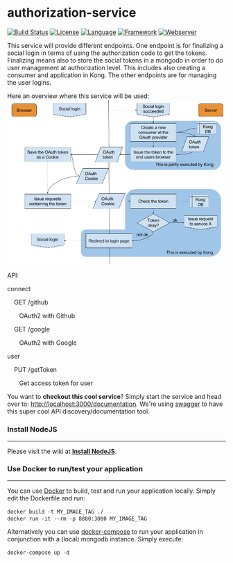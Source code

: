# authorization-service #
[![Build Status](https://travis-ci.org/slidewiki/authorization-service.svg?branch=master)](https://travis-ci.org/slidewiki/authorization-service)
[![License](https://img.shields.io/badge/License-MPL%202.0-green.svg)](https://github.com/slidewiki/microservice-template/blob/master/LICENSE)
[![Language](https://img.shields.io/badge/Language-Javascript%20ECMA2015-lightgrey.svg)](https://developer.mozilla.org/en-US/docs/Web/JavaScript)
[![Framework](https://img.shields.io/badge/Framework-NodeJS%206.1.0-blue.svg)](https://nodejs.org/)
[![Webserver](https://img.shields.io/badge/Webserver-Hapi%2013.4.0-blue.svg)](http://hapijs.com/)

This service will provide different endpoints.
One endpoint is for finalizing a social login in terms of using the authorization code to get the tokens.
Finalizing means also to store the social tokens in a mongodb in order to do user management at authorization level.
This includes also creating a consumer and application in Kong.
The other endpoints are for managing the user logins.

Here an overview where this service will be used:
![OAuth2 workflow while using a browser](/ressources/images/OAuth_Browser.png)

API:

connect

&nbsp;&nbsp;&nbsp;        GET /github

&nbsp;&nbsp;&nbsp;&nbsp;&nbsp;&nbsp;            OAuth2 with Github

&nbsp;&nbsp;&nbsp;        GET /google

&nbsp;&nbsp;&nbsp;&nbsp;&nbsp;&nbsp;            OAuth2 with Google

user

&nbsp;&nbsp;&nbsp;        PUT /getToken

&nbsp;&nbsp;&nbsp;&nbsp;&nbsp;&nbsp;            Get access token for user

You want to **checkout this cool service**? Simply start the service and head over to: [http://localhost:3000/documentation](http://localhost:3000/documentation). We're using  [swagger](https://www.npmjs.com/package/hapi-swagger) to have this super cool API discovery/documentation tool.

### Install NodeJS ###
---
Please visit the wiki at [**Install NodeJS**](https://github.com/slidewiki/microservice-template/wiki/Install-NodeJS).

### Use Docker to run/test your application ###
---
You can use [Docker](https://www.docker.com/) to build, test and run your application locally. Simply edit the Dockerfile and run:

```
docker build -t MY_IMAGE_TAG ./
docker run -it --rm -p 8880:3000 MY_IMAGE_TAG
```

Alternatively you can use [docker-compose](https://docs.docker.com/compose/) to run your application in conjunction with a (local) mongodb instance. Simply execute:

```
docker-compose up -d
```
